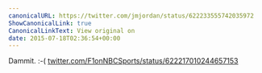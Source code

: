 ```yaml
---
canonicalURL: https://twitter.com/jmjordan/status/622233555742035972
ShowCanonicalLink: true
CanonicalLinkText: View original on
date: 2015-07-18T02:36:54+00:00
---
```

Dammit. :-( [twitter.com/F1onNBCSports/status/622217010244657153](https://twitter.com/F1onNBCSports/status/622217010244657153)